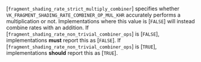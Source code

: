 [`fragment_shading_rate_strict_multiply_combiner`] specifies whether
`VK_FRAGMENT_SHADING_RATE_COMBINER_OP_MUL_KHR` accurately performs a
multiplication or not.
Implementations where this value is [`FALSE`] will instead combine
rates with an addition.
If [`fragment_shading_rate_non_trivial_combiner_ops`] is [`FALSE`],
implementations  **must**  report this as [`FALSE`].
If [`fragment_shading_rate_non_trivial_combiner_ops`] is [`TRUE`],
implementations  **should**  report this as [`TRUE`].